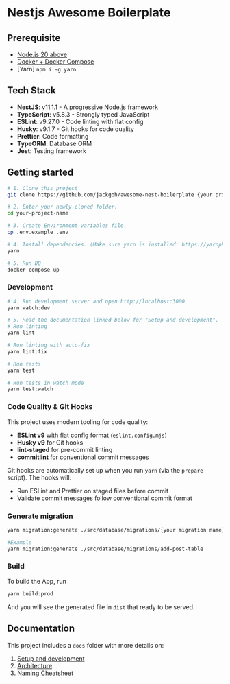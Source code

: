 # Nestjs Awesome Boilerplate 

## Prerequisite
- [Node.js 20 above](https://github.com/nvm-sh/nvm)
- [Docker + Docker Compose](https://github.com/docker/docker-install)
- [Yarn] `npm i -g yarn`

## Tech Stack
- **NestJS**: v11.1.1 - A progressive Node.js framework
- **TypeScript**: v5.8.3 - Strongly typed JavaScript
- **ESLint**: v9.27.0 - Code linting with flat config
- **Husky**: v9.1.7 - Git hooks for code quality
- **Prettier**: Code formatting
- **TypeORM**: Database ORM
- **Jest**: Testing framework

## Getting started

```bash
# 1. Clone this project
git clone https://github.com/jackgoh/awesome-nest-boilerplate {your project name}

# 2. Enter your newly-cloned folder.
cd your-project-name

# 3. Create Environment variables file.
cp .env.example .env

# 4. Install dependencies. (Make sure yarn is installed: https://yarnpkg.com/lang/en/docs/install)
yarn

# 5. Run DB
docker compose up
```

### Development
```bash
# 4. Run development server and open http://localhost:3000
yarn watch:dev

# 5. Read the documentation linked below for "Setup and development".
# Run linting
yarn lint

# Run linting with auto-fix
yarn lint:fix

# Run tests
yarn test

# Run tests in watch mode
yarn test:watch
```

### Code Quality & Git Hooks

This project uses modern tooling for code quality:

- **ESLint v9** with flat config format (`eslint.config.mjs`)
- **Husky v9** for Git hooks
- **lint-staged** for pre-commit linting
- **commitlint** for conventional commit messages

Git hooks are automatically set up when you run `yarn` (via the `prepare` script). The hooks will:
- Run ESLint and Prettier on staged files before commit
- Validate commit messages follow conventional commit format

### Generate migration
```bash
yarn migration:generate ./src/database/migrations/{your migration name}

#Example
yarn migration:generate ./src/database/migrations/add-post-table
```

### Build

To build the App, run

```bash
yarn build:prod
```
And you will see the generated file in `dist` that ready to be served.

## Documentation

This project includes a `docs` folder with more details on:

1.  [Setup and development](https://narhakobyan.github.io/awesome-nest-boilerplate/docs/development.html#first-time-setup)
2.  [Architecture](https://narhakobyan.github.io/awesome-nest-boilerplate/docs/architecture.html)
3.  [Naming Cheatsheet](https://narhakobyan.github.io/awesome-nest-boilerplate/docs/naming-cheatsheet.html)
